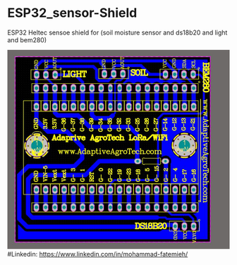 # ESP32_sensor-Shield
ESP32 Heltec sensoe shield for (soil moisture sensor and ds18b20 and light and bem280)

![shot](esp32_heltec.JPG)
#Linkedin: https://www.linkedin.com/in/mohammad-fatemieh/
